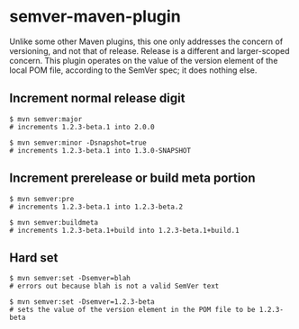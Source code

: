 # semver-maven-plugin

Unlike some other Maven plugins, this one only addresses the concern of versioning, and not that of release. Release is a different and larger-scoped concern. This plugin operates on the value of the version element of the local POM file, according to the SemVer spec; it does nothing else.

## Increment normal release digit

```
$ mvn semver:major
# increments 1.2.3-beta.1 into 2.0.0
```

```
$ mvn semver:minor -Dsnapshot=true
# increments 1.2.3-beta.1 into 1.3.0-SNAPSHOT
```

## Increment prerelease or build meta portion

```
$ mvn semver:pre
# increments 1.2.3-beta.1 into 1.2.3-beta.2
```

```
$ mvn semver:buildmeta
# increments 1.2.3-beta.1+build into 1.2.3-beta.1+build.1
```

## Hard set

```
$ mvn semver:set -Dsemver=blah
# errors out because blah is not a valid SemVer text
```

```
$ mvn semver:set -Dsemver=1.2.3-beta
# sets the value of the version element in the POM file to be 1.2.3-beta
```
